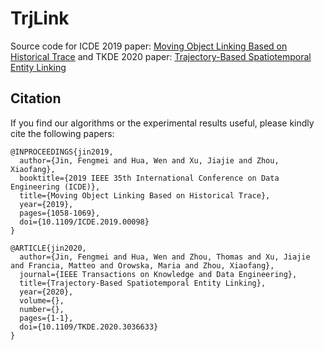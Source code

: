 # TrjLink

Source code for ICDE 2019 paper: [Moving Object Linking Based on Historical Trace](https://ieeexplore.ieee.org/abstract/document/8731507) and TKDE 2020 paper: [Trajectory-Based Spatiotemporal Entity Linking](https://ieeexplore.ieee.org/abstract/document/9250637)


## Citation

If you find our algorithms or the experimental results useful, please kindly cite the following papers:
```
@INPROCEEDINGS{jin2019,
  author={Jin, Fengmei and Hua, Wen and Xu, Jiajie and Zhou, Xiaofang},
  booktitle={2019 IEEE 35th International Conference on Data Engineering (ICDE)}, 
  title={Moving Object Linking Based on Historical Trace}, 
  year={2019},
  pages={1058-1069},
  doi={10.1109/ICDE.2019.00098}
}

@ARTICLE{jin2020,
  author={Jin, Fengmei and Hua, Wen and Zhou, Thomas and Xu, Jiajie and Francia, Matteo and Orowska, Maria and Zhou, Xiaofang},
  journal={IEEE Transactions on Knowledge and Data Engineering}, 
  title={Trajectory-Based Spatiotemporal Entity Linking}, 
  year={2020},
  volume={},
  number={},
  pages={1-1},
  doi={10.1109/TKDE.2020.3036633}
}
```
